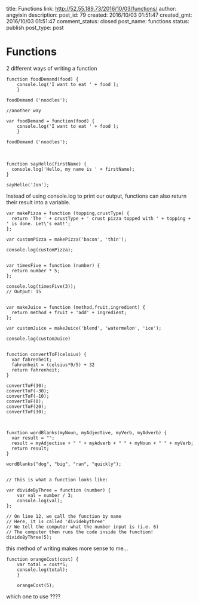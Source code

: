 title: Functions
link: http://52.55.189.73/2016/10/03/functions/
author: angyixin
description: 
post_id: 79
created: 2016/10/03 01:51:47
created_gmt: 2016/10/03 01:51:47
comment_status: closed
post_name: functions
status: publish
post_type: post

# Functions

2 different ways of writing a function 
    
    
    function foodDemand(food) {
        console.log('I want to eat ' + food );
        }
        
    foodDemand ('noodles');
    
    //another way
    
    var foodDemand = function(food) {
        console.log('I want to eat ' + food );
        }
        
    foodDemand ('noodles');

 
    
    
    function sayHello(firstName) {
      console.log('Hello, my name is ' + firstName);
    }
    
    sayHello('Jon');

Instead of using console.log to print our output, functions can also return their result into a variable. 
    
    
    var makePizza = function (topping,crustType) {
      return 'The ' + crustType + ' crust pizza topped with ' + topping + ' is done. Let\'s eat!';
    };
    
    var customPizza = makePizza('bacon', 'thin');
    
    console.log(customPizza);
    
    
    var timesFive = function (number) {
      return number * 5;
    };
    
    console.log(timesFive(3));
    // Output: 15
    
    
    var makeJuice = function (method,fruit,ingredient) {
      return method + fruit + 'add' + ingredient;
    };
    
    var customJuice = makeJuice('blend', 'watermelon', 'ice');
    
    console.log(customJuice)
    
    
    function convertToF(celsius) {
      var fahrenheit;
      fahrenheit = (celsius*9/5) + 32
      return fahrenheit;
    }
    
    convertToF(30);
    convertToF(-30);
    convertToF(-10);
    convertToF(0);
    convertToF(20);
    convertToF(30);
    
    
    
    function wordBlanks(myNoun, myAdjective, myVerb, myAdverb) {
      var result = "";
      result = myAdjective + " " + myAdverb + " " + myNoun + " " + myVerb;
      return result;
    }
    
    wordBlanks("dog", "big", "ran", "quickly");
    
    
    // This is what a function looks like:
    
    var divideByThree = function (number) {
        var val = number / 3;
        console.log(val);
    };
    
    // On line 12, we call the function by name
    // Here, it is called 'dividebythree'
    // We tell the computer what the number input is (i.e. 6)
    // The computer then runs the code inside the function!
    divideByThree(5);

this method of writing makes more sense to me... 
    
    
    function orangeCost(cost) {
        var total = cost*5;
        console.log(total);
        }
        
        orangeCost(5);

which one to use ????